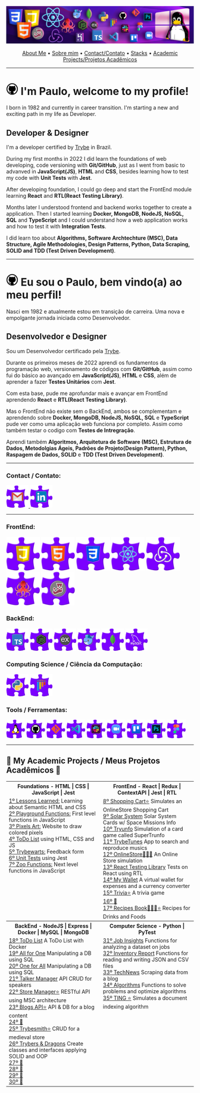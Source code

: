 
<img src="https://github.com/prtpj1/prtpj1/blob/main/Github%20Imgs/Header_GitHub3.png" alt="header" />
<p align="center">
<a href="#-im-paulo-welcome-to-my-profile">About Me</a> •
<a href="#-eu-sou-o-paulo-bem-vindoa-ao-meu-perfil">Sobre mim</a> •
<a href="#contact--contato">Contact/Contato</a> •
<a href="#frontend">Stacks</a> •
<a href="#-my-academic-projects--meus-projetos-acad%C3%AAmicos-">Academic Projects/Projetos Acadêmicos</a>
</p>
<hr/>

# <img src="https://github.com/prtpj1/prtpj1/blob/main/Github%20Imgs/GitHub.png" width="32" height="32" alt="HTML" /> I'm Paulo, welcome to my profile!
I born in 1982 and currently in career transition. I'm starting a new and exciting path in my life as Developer.

## Developer & Designer

I'm a developer certified by [Trybe](https://www.linkedin.com/school/betrybe/) in Brazil.<br>

During my first months in 2022 I did learn the foundations of web developing, code versioning with **Git/GitHub**, just as I went from basic to advanved in **JavaScript(JS)**, **HTML** and **CSS**, besides learning how to test my code with **Unit Tests** with **Jest**.<br>

After developing foundation, I could go deep and start the FrontEnd module learning **React** and **RTL(React Testing Library)**.<br>

Months later I understood frontend and backend works together to create a application. Then I started learning **Docker, MongoDB, NodeJS, NoSQL, SQL** and **TypeScript** and I could understand how a web application works and how to test it with **Integration Tests**.<br>

I did learn too about **Algorithms, Software Archtechture (MSC), Data Structure, Agile Methodologies, Design Patterns, Python, Data Scraping, SOLID and TDD (Test Driven Development)**. 
<hr/>

# <img src="https://github.com/prtpj1/prtpj1/blob/main/Github%20Imgs/GitHub.png" width="32" height="32" alt="HTML" /> Eu sou o Paulo, bem vindo(a) ao meu perfil!
Nasci em 1982 e atualmente estou em transição de carreira. Uma nova e empolgante jornada iniciada como Desenvolvedor.

## Desenvolvedor e Designer

Sou um Desenvolvedor certificado pela [Trybe](https://www.linkedin.com/school/betrybe/).<br>

Durante os primeiros meses de 2022 aprendi os fundamentos da programação web, versionamento de códigos com **Git/GitHub**, assim como fui do básico ao avançado em **JavaScript(JS)**, **HTML** e **CSS**, além de aprender a fazer **Testes Unitários** com **Jest**.<br>

Com esta base, pude me aprofundar mais e avançar em FrontEnd aprendendo **React** e **RTL(React Testing Library)**.<br>

Mas o FrontEnd não existe sem o BackEnd, ambos se complementam e aprendendo sobre **Docker, MongoDB, NodeJS, NoSQL, SQL** e **TypeScript** pude ver como uma aplicação web funciona por completo. Assim como também testar o codigo com **Testes de Intregração**.<br>

Aprendi também **Algoritmos, Arquitetura de Software (MSC), Estrutura de Dados, Metodolgias Ágeis, Padrões de Projeto(Design Pattern), Python, Raspagem de Dados, SOLID** e **TDD (Test Driven Development)**. 
<hr />

### Contact / Contato:
<a href="mailto:prtpj1@gmail.com" target="_blank" rel="noreferrer"><img src="https://github.com/prtpj1/prtpj1/blob/main/Github%20Imgs/Gmail2.png" width="60" height="60" alt="Gmail Icon" /></a><a href="https://www.linkedin.com/in/paulo-porto-jr/" target="_blank" rel="noreferrer">
 <img src="https://github.com/prtpj1/prtpj1/blob/main/Github%20Imgs/Linkedin2.png" width="60" height="60" alt="Linkedin Icon" /></a>

<hr />

### FrontEnd:
<p align="left">
 <a href="https://developer.mozilla.org/en-US/docs/Web/JavaScript" target="_blank" rel="noreferrer"><img src="https://github.com/prtpj1/prtpj1/blob/main/Github%20Imgs/JavaScript2.png" width="90" height="90" alt="JavaScript Icon" /></a>
 <a href="https://developer.mozilla.org/en-US/docs/Glossary/HTML5" target="_blank" rel="noreferrer"><img src="https://github.com/prtpj1/prtpj1/blob/main/Github%20Imgs/html2.png" width="90" height="90" alt="HTML Icon" /></a>
  <a href="https://www.w3.org/TR/CSS/#css" target="_blank" rel="noreferrer"><img src="https://github.com/prtpj1/prtpj1/blob/main/Github%20Imgs/CSS2.png" width="90" height="90" alt="CSS3 Icon" /></a>
 <a href="https://reactjs.org/" target="_blank" rel="noreferrer"><img src="https://github.com/prtpj1/prtpj1/blob/main/Github%20Imgs/React2.png" width="90" height="90" alt="React Icon" /></a>
 <a href="https://redux.js.org/" target="_blank" rel="noreferrer"><img src="https://github.com/prtpj1/prtpj1/blob/main/Github%20Imgs/Redux2.png" width="90" height="90" alt="Redux Icon" /></a>
 <a href="https://testing-library.com/docs/react-testing-library/intro/" target="_blank" rel="noreferrer"><img src="https://github.com/prtpj1/prtpj1/blob/main/Github%20Imgs/RTL2.png" width="90" height="90" alt="RTL Icon" /></a>
 <a href="https://jestjs.io/" target="_blank" rel="noreferrer"><img src="https://github.com/prtpj1/prtpj1/blob/main/Github%20Imgs/Jest2.png" width="90" height="90" alt="Jest Icon" /></a>
<br>
</p>

<!--- 
<a href="" target="_blank" rel="noreferrer"><img src="" width="36" height="36" alt="" /></a>
<img src="" width="36" height="36" alt="" />
 -->

### BackEnd:
<p align="left">
  <a href="https://www.typescriptlang.org/" target="_blank" rel="noreferrer"><img src="https://github.com/prtpj1/prtpj1/blob/main/Github%20Imgs/Typescript2.png" width="60" height="60" alt="TypeScript Icon" /></a>
  <a href="https://nodejs.org/en/" target="_blank" rel="noreferrer"><img src="https://github.com/prtpj1/prtpj1/blob/main/Github%20Imgs/NodeJS2.png" width="60" height="60" alt="NodeJS Icon" /></a>
  <a href="https://expressjs.com/" target="_blank" rel="noreferrer"><img src="https://github.com/prtpj1/prtpj1/blob/main/Github%20Imgs/express2.png" width="60" height="60" alt="Express Icon" /></a>
  <a href="https://www.docker.com/" target="_blank" rel="noreferrer"><img src="https://github.com/prtpj1/prtpj1/blob/main/Github%20Imgs/Docker2.png" width="60" height="60" alt="Docker Icon" /></a>
  <a href="https://www.mongodb.com/" target="_blank" rel="noreferrer"><img src="https://github.com/prtpj1/prtpj1/blob/main/Github%20Imgs/MongoDB2.png" width="60" height="60" alt="MongoDB Icon" /></a>
  <a href="https://www.mysql.com/" target="_blank" rel="noreferrer"><img src="https://github.com/prtpj1/prtpj1/blob/main/Github%20Imgs/mySQL2.png" width="60" height="60" alt="MySQL Icon" /></a>
<br>
</p>

### Computing Science / Ciência da Computação:
<p align="left">
  <a href="https://www.python.org/" target="_blank" rel="noreferrer"><img src="https://github.com/prtpj1/prtpj1/blob/main/Github%20Imgs/Python2.png" width="60" height="60" alt="Python Icon" /></a>
  <a href="https://docs.pytest.org/en/7.2.x/index.html" target="_blank" rel="noreferrer"><img src="https://github.com/prtpj1/prtpj1/blob/main/Github%20Imgs/Pytest2.png" width="60" height="60" alt="Pytest Icon" /></a>
<br>
</p>

### Tools / Ferramentas:
<p align="left">
 <a href="https://ubuntu.com/" target="_blank" rel="noreferrer"><img src="https://github.com/prtpj1/prtpj1/blob/main/Github%20Imgs/Linux2.png" width="50" height="50" alt="Linux Ubuntu Icon" /></a>
 <a href="https://github.com/" target="_blank" rel="noreferrer"><img src="https://github.com/prtpj1/prtpj1/blob/main/Github%20Imgs/GitHub3.png" width="50" height="50" alt="GitHub Icon" /></a>
 <a href="https://git-scm.com/" target="_blank" rel="noreferrer"><img src="https://github.com/prtpj1/prtpj1/blob/main/Github%20Imgs/Git2.png" width="50" height="50" alt="Git" /></a>
 <a href="https://code.visualstudio.com/" target="_blank" rel="noreferrer"><img src="https://github.com/prtpj1/prtpj1/blob/main/Github%20Imgs/VSC2.png" width="50" height="50" alt="VSCode Icon" /></a>
 <a href="https://slack.com/intl/pt-br" target="_blank" rel="noreferrer"><img src="https://github.com/prtpj1/prtpj1/blob/main/Github%20Imgs/slack2.png" width="50" height="50" alt="Slack Icon" /></a>
 <a href="https://zoom.us/" target="_blank" rel="noreferrer"><img src="https://github.com/prtpj1/prtpj1/blob/main/Github%20Imgs/Zoom2.png" width="50" height="50" alt="Zoom Icon" /></a>
 <a href="https://trello.com/" target="_blank" rel="noreferrer"><img src="https://github.com/prtpj1/prtpj1/blob/main/Github%20Imgs/Trello2.png" width="50" height="50" alt="Trello Icon" /></a>
 <a href="" target="_blank" rel="noreferrer"><img src="https://github.com/prtpj1/prtpj1/blob/main/Github%20Imgs/PhotoshopCC2.png" width="50" height="50" alt="Photoshop Icon" /></a>
 <a href="https://www.figma.com/" target="_blank" rel="noreferrer"><img src="https://github.com/prtpj1/prtpj1/blob/main/Github%20Imgs/figma2.png" width="50" height="50" alt="Figma Icon" /></a>
<br>
</p>
<hr />

##  🚧 My Academic Projects / Meus Projetos Acadêmicos 🚧

<table>
  <tr>
    <th width="500px">Foundations - HTML | CSS | JavaScript | Jest</th>
    <th width="500px">FrontEnd - React | Redux | ContextAPI | Jest | RTL</th>
  </tr>
  <tr>
    <td valign="top">
      <a href="https://github.com/prtpj1/project-lessons-learned">1º Lessons Learned:</a><span> Learning about Semantic HTML and CSS</span><br>
      <a href="https://github.com/prtpj1/project-playground-functions">2º Playground Functions:</a><span> First level functions in JavaScript</span><br>
      <a href="https://github.com/prtpj1/project-pixels-art">3º Pixels Art:</a><span> Website to draw colored pixels</span><br>
      <a href="https://github.com/prtpj1/project-todo-list">4º ToDo List</a><span> using HTML, CSS and JS</span><br>
      <a href="https://github.com/prtpj1/project-trybewarts">5º Trybewarts:</a><span> Feedback form</span><br>
      <a href="https://github.com/prtpj1/project-js-unit-tests">6º Unit Tests</a><span> using Jest</span><br>
      <a href="https://github.com/prtpj1/project-zoo-functions">7º Zoo Functions:</a><span> Next level functions in JavaScript</span>
    </td>
    <td>
      <a href="https://github.com/prtpj1/projeto-shopping-cart">8º Shopping Cart⭐</a><span> Simulates an OnlineStore Shopping Cart</span><br>
      <a href="https://github.com/prtpj1/project-solar-system">9º Solar System</a><span> Solar System Cards w/ Space Missions Info</span><br>
      <a href="https://github.com/prtpj1/project-tryunfo">10º Tryunfo</a><span> Simulation of a card game called SuperTrunfo</span><br>
      <a href="https://github.com/prtpj1/project-trybetunes">11º TrybeTunes</a><span> App to search and reproduce musics</span><br>
      <a href="https://github.com/prtpj1/project-online-store">12º OnlineStore🧑‍🤝‍🧑</a> An Online Store simulation<span></span><br>
      <a href="https://github.com/prtpj1/projeto-react-testing-library">13º React Testing Library</a><span> Tests on React using RTL</span><br>
      <a href="https://github.com/prtpj1/projeto-my-wallet">14º My Wallet</a><span> A virtual wallet for expenses and a currency converter</span><br>
      <a href="https://github.com/prtpj1/project-trivia">15º Trivia⭐</a><span> A trivia game</span><br>
      <a href="#">16º 🚧</a><span></span><br>
      <a href="https://github.com/prtpj1/app-recipes">17º Recipes Book🧑‍🤝‍🧑⭐</a><span> Recipes for Drinks and Foods</span>
    </td>
  </tr>
  <tr>
    <th>BackEnd - NodeJS | Express | Docker | MySQL | MongoDB</th>
    <th>Computer Science - Python | PyTest</th>
  </tr>
  <tr>
    <td>
      <a href="https://github.com/prtpj1/project-docker-todo-list">18º ToDo List</a><span> A ToDo List with Docker</span><br>
      <a href="https://github.com/prtpj1/project-mysql-all-for-one">19º All for One</a><span> Manipulating a DB using SQL</span><br>
      <a href="https://github.com/prtpj1/project-mysql-one-for-all">20º One for All</a><span> Manipulating a DB using SQL</span><br>
      <a href="https://github.com/prtpj1/project-talker-manager">21º Talker Manager</a><span> API CRUD for speakers</span><br>
      <a href="https://github.com/prtpj1/project-store-manager">22º Store Manager⭐</a><span> RESTful API using MSC architecture</span><br>
      <a href="https://github.com/prtpj1/project-blogs-api">23º Blogs API⭐</a><span> API & DB for a blog content</span><br>
      <a href="#">24º 🚧</a><span></span><br>
      <a href="https://github.com/prtpj1/project-trybesmith">25º Trybesmith⭐</a><span> CRUD for a medieval store</span><br>
      <a href="https://github.com/prtpj1/project-trybers-and-dragons">26º Trybers & Dragons</a><span> Create classes and interfaces applying SOLID and OOP</span><br>
      <a href="#">27º 🚧</a><span></span><br>
      <a href="#">28º 🚧</a><span></span><br>
      <a href="#">29º 🚧</a><span></span><br>
      <a href="#">30º 🚧</a><span></span>
    </td>
    <td valign="top">
      <a href="https://github.com/prtpj1/project-job-insights">31º Job Insights</a><span> Functions for analyzing a dataset on jobs</span><br>
      <a href="https://github.com/prtpj1/project-inventory-report">32º Inventory Report</a><span> Functions for reading and writing JSON and CSV files</span><br>
      <a href="https://github.com/prtpj1/project-tech-news">33º TechNews</a><span> Scraping data from a blog</span><br>
      <a href="https://github.com/prtpj1/project-algorithms">34º Algorithms</a><span> Functions to solve problems and optimize algorithms</span><br>
      <a href="https://github.com/prtpj1/project-ting">35º TING ⭐</a><span> Simulates a document indexing algorithm</span>
    </td>
  </tr>
</table>





<!--<p align="center">
 <a href="http://www.github.com/prtpj1"><img src="https://github-readme-stats.vercel.app/api?username=prtpj1&show_icons=true&hide=&title_color=facc15&text_color=ffffff&icon_color=facc15&bg_color=4c1d95&hide_border=true&show_icons=true" width=46% alt="prtpj1's GitHub stats" /></a> 
 <a href="https://github.com/prtpj1" align="left"><img src="https://github-readme-stats.vercel.app/api/top-langs/?username=prtpj1&langs_count=10&title_color=facc15&text_color=ffffff&icon_color=facc15&bg_color=4c1d95&hide_border=true&locale=en&custom_title=Linguagens%20%mais%20%usadas" width=30% alt="Top Languages" /></a>
</p>
<p align="center">
 <a href="https://github.com/prtpj1" align="left"><img src="https://github-readme-stats.vercel.app/api/top-langs/?username=prtpj1&langs_count=10&title_color=facc15&text_color=ffffff&icon_color=facc15&bg_color=4c1d95&hide_border=true&locale=en&custom_title=Linguagens%20%mais%20%usadas" width=30% alt="Top Languages" /></a>
</p>
<a href="https://www.github.com/prtpj1" target="_blank" rel="noreferrer"><img
src="https://img.shields.io/github/followers/prtpj1?logo=github&style=for-the-badge&color=4c1d95&labelColor=ffd500&logoColor=4c1d95&label=Seguidores" /></a>
![visitor badge](https://vbr.wocr.tk/badge?page_id=prtpj1&style=for-the-badge&color=4c1d95&lcolor=ffd500&logo=GitHub-Sponsors&logoColor=4c1d95&text=Visualizações) -->
 
